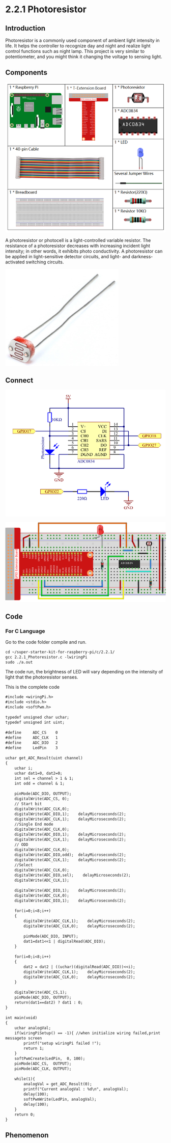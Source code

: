 
# 2.2.1 Photoresistor

## Introduction

Photoresistor is a commonly used component of ambient light intensity in life. It helps the controller to recognize day and night and realize light control functions such as night lamp. This project is very similar to potentiometer, and you might think it changing the voltage to sensing light.

## Components

![](./img/list_2.2.1_photoresistor.png)

A photoresistor or photocell is a light-controlled variable resistor. The resistance of a photoresistor decreases with increasing incident light intensity; in other words, it exhibits photo conductivity. A photoresistor can be applied in light-sensitive detector circuits, and light- and darkness-activated switching circuits.

![](./img/image196.png)

## Connect

![](./img/image322.png)

![](./img/image198.png)

## Code

### For  C  Language

Go to the code folder compile and run.

```
cd ~/super-starter-kit-for-raspberry-pi/c/2.2.1/
gcc 2.2.1_Photoresistor.c -lwiringPi
sudo ./a.out
```

The code run, the brightness of LED will vary depending on the intensity of light that the photoresistor senses.

This is the complete code

```
#include <wiringPi.h>
#include <stdio.h>
#include <softPwm.h>

typedef unsigned char uchar;
typedef unsigned int uint;

#define     ADC_CS    0
#define     ADC_CLK   1
#define     ADC_DIO   2
#define     LedPin    3

uchar get_ADC_Result(uint channel)
{
    uchar i;
    uchar dat1=0, dat2=0;
    int sel = channel > 1 & 1;
    int odd = channel & 1;

    pinMode(ADC_DIO, OUTPUT);
    digitalWrite(ADC_CS, 0);
    // Start bit
    digitalWrite(ADC_CLK,0);
    digitalWrite(ADC_DIO,1);    delayMicroseconds(2);
    digitalWrite(ADC_CLK,1);    delayMicroseconds(2);
    //Single End mode
    digitalWrite(ADC_CLK,0);
    digitalWrite(ADC_DIO,1);    delayMicroseconds(2);
    digitalWrite(ADC_CLK,1);    delayMicroseconds(2);
    // ODD
    digitalWrite(ADC_CLK,0);
    digitalWrite(ADC_DIO,odd);  delayMicroseconds(2);
    digitalWrite(ADC_CLK,1);    delayMicroseconds(2);
    //Select
    digitalWrite(ADC_CLK,0);
    digitalWrite(ADC_DIO,sel);    delayMicroseconds(2);
    digitalWrite(ADC_CLK,1);

    digitalWrite(ADC_DIO,1);    delayMicroseconds(2);
    digitalWrite(ADC_CLK,0);
    digitalWrite(ADC_DIO,1);    delayMicroseconds(2);

    for(i=0;i<8;i++)
    {
        digitalWrite(ADC_CLK,1);    delayMicroseconds(2);
        digitalWrite(ADC_CLK,0);    delayMicroseconds(2);

        pinMode(ADC_DIO, INPUT);
        dat1=dat1<<1 | digitalRead(ADC_DIO);
    }

    for(i=0;i<8;i++)
    {
        dat2 = dat2 | ((uchar)(digitalRead(ADC_DIO))<<i);
        digitalWrite(ADC_CLK,1);    delayMicroseconds(2);
        digitalWrite(ADC_CLK,0);    delayMicroseconds(2);
    }

    digitalWrite(ADC_CS,1);
    pinMode(ADC_DIO, OUTPUT);
    return(dat1==dat2) ? dat1 : 0;
}

int main(void)
{
    uchar analogVal;
    if(wiringPiSetup() == -1){ //when initialize wiring failed,print messageto screen
        printf("setup wiringPi failed !");
        return 1;
    }
    softPwmCreate(LedPin,  0, 100);
    pinMode(ADC_CS,  OUTPUT);
    pinMode(ADC_CLK, OUTPUT);

    while(1){
        analogVal = get_ADC_Result(0);
        printf("Current analogVal : %d\n", analogVal);
        delay(100);
        softPwmWrite(LedPin, analogVal);
        delay(100);
    }
    return 0;
}
```

## Phenomenon